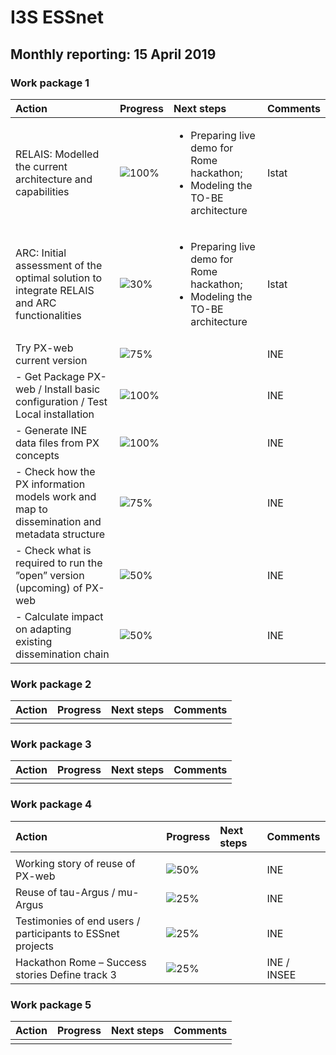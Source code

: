 # I3S ESSnet

## Monthly reporting: 15 April 2019

### Work package 1

| Action  | Progress | Next steps | Comments |
|:--|:--|:--|:--|
| RELAIS: Modelled the current architecture and capabilities | ![100%](http://progressed.io/bar/100) | <ul><li>Preparing live demo for Rome hackathon;</li><li>Modeling the TO-BE architecture</li></ul> | Istat |
| ARC: Initial assessment of the optimal solution to integrate RELAIS and ARC functionalities | ![30%](http://progressed.io/bar/30) |  <ul><li>Preparing live demo for Rome hackathon;</li><li>Modeling the TO-BE architecture</li></ul> | Istat |
| Try PX-web current version | ![75%](http://progressed.io/bar/75) |  | INE |
| - Get Package PX-web / Install basic configuration / Test Local installation | ![100%](http://progressed.io/bar/100) |  | INE |
| - Generate INE data files from PX concepts | ![100%](http://progressed.io/bar/100) |  | INE |
| - Check how the PX information models work and map to dissemination and metadata structure | ![75%](http://progressed.io/bar/75) |  | INE |
| - Check what is required to run the ”open” version (upcoming) of PX-web | ![50%](http://progressed.io/bar/50) |  | INE |
| - Calculate impact on adapting existing dissemination chain | ![50%](http://progressed.io/bar/50) |  | INE |


### Work package 2

| Action  | Progress | Next steps | Comments |
|:--|:--|:--|:--|
|  |  |  |  |


### Work package 3

| Action  | Progress | Next steps | Comments |
|:--|:--|:--|:--|
|  |  |  |  |


### Work package 4

| Action  | Progress | Next steps | Comments |
|:--|:--|:--|:--|
|  |  |  |  |
| Working story of reuse of PX-web | ![50%](http://progressed.io/bar/50) |  | INE |
| Reuse of tau-Argus / mu-Argus | ![25%](http://progressed.io/bar/25) |  | INE |
| Testimonies of end users / participants to ESSnet projects | ![25%](http://progressed.io/bar/25) |  | INE |
| Hackathon Rome – Success stories Define track 3 | ![25%](http://progressed.io/bar/25) |  | INE / INSEE |


### Work package 5

| Action  | Progress | Next steps | Comments |
|:--|:--|:--|:--|
|  |  |  |  |
